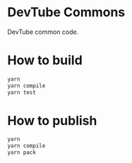 
# DevTube Commons

DevTube common code.

# How to build

```bash
yarn
yarn compile
yarn test
```

# How to publish

```bash
yarn
yarn compile
yarn pack
```
